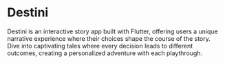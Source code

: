 # Destini
Destini is an interactive story app built with Flutter, offering users a unique narrative experience where their choices shape the course of the story. Dive into captivating tales where every decision leads to different outcomes, creating a personalized adventure with each playthrough.

